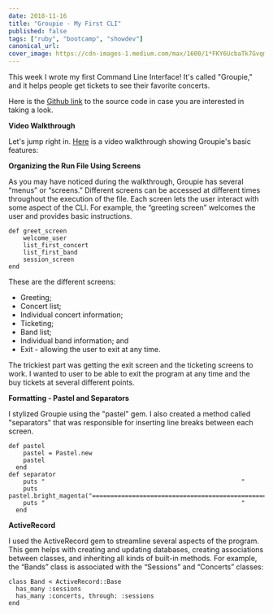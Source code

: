 ```yaml
---
date: 2018-11-16
title: "Groupie - My First CLI"
published: false
tags: ["ruby", "bootcamp", "showdev"]
canonical_url:
cover_image: https://cdn-images-1.medium.com/max/1600/1*FKY6UcbaTk7GvqmNkIBDsw.jpeg
---
```


This week I wrote my first Command Line Interface! It's called "Groupie," and it helps people get tickets to see their favorite concerts.

Here is the [Github link](https://github.com/edezekiel/groupie) to the source code in case you are interested in taking a look.

**Video Walkthrough**

Let's jump right in. [Here](https://asciinema.org/a/7rcvL0AnlFtJsblXxn797XWco) is a video walkthrough showing Groupie's basic features:

**Organizing the Run File Using Screens**

As you may have noticed during the walkthrough, Groupie has several “menus” or “screens.” Different screens can be accessed at different times throughout the execution of the file. Each screen lets the user interact with some aspect of the CLI. For example, the “greeting screen” welcomes the user and provides basic instructions.

    def greet_screen
        welcome_user
        list_first_concert
        list_first_band
        session_screen
    end

These are the different screens:

- Greeting;
- Concert list;
- Individual concert information;
- Ticketing;
- Band list;
- Individual band information; and
- Exit - allowing the user to exit at any time.

The trickiest part was getting the exit screen and the ticketing screens to work. I wanted to user to be able to exit the program at any time and the buy tickets at several different points.

**Formatting - Pastel and Separators**

I stylized Groupie using the "pastel" gem. I also created a method called "separators" that was responsible for inserting line breaks between each screen.

    def pastel
        pastel = Pastel.new
        pastel
      end
    def separator
        puts "                                                      "
        puts pastel.bright_magenta("==================================================")
        puts "                                                      "
      end

**ActiveRecord**

I used the ActiveRecord gem to streamline several aspects of the program. This gem helps with creating and updating databases, creating associations between classes, and inheriting all kinds of built-in methods. For example, the “Bands” class is associated with the “Sessions” and “Concerts” classes:

    class Band < ActiveRecord::Base
      has_many :sessions
      has_many :concerts, through: :sessions
    end
